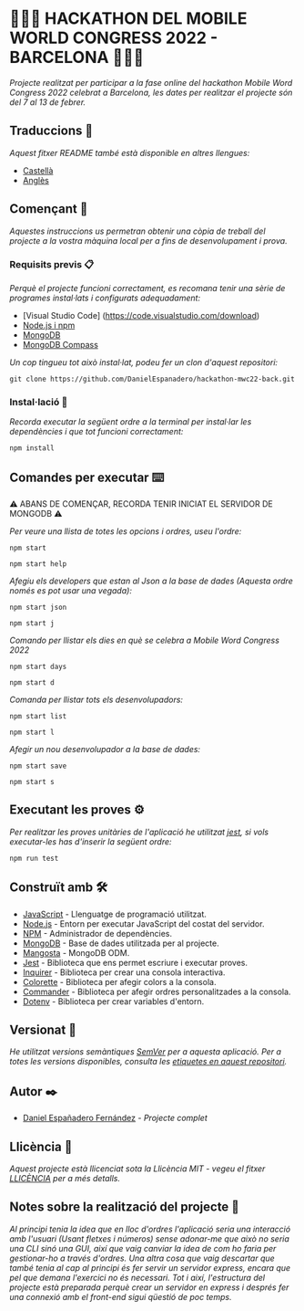 # 🧑🏻‍💻 HACKATHON DEL MOBILE WORLD CONGRESS 2022 - BARCELONA 🧑🏻‍💻

_Projecte realitzat per participar a la fase online del hackathon Mobile Word Congress 2022 celebrat a Barcelona, ​​les dates per realitzar el projecte són del 7 al 13 de febrer._

## Traduccions 💬
_Aquest fitxer README també està disponible en altres llengues:_
- [Castellà](https://github.com/DanielEspanadero/hackathon-mwc22-back/blob/develop/docs/README-es.md)
- [Anglès](https://github.com/DanielEspanadero/hackathon-mwc22-back/blob/develop/README.md)

## Començant 🚀
_Aquestes instruccions us permetran obtenir una còpia de treball del projecte a la vostra màquina local per a fins de desenvolupament i prova._

### Requisits previs 📋
_Perquè el projecte funcioni correctament, es recomana tenir una sèrie de programes instal·lats i configurats adequadament:_
- [Visual Studio Code] (https://code.visualstudio.com/download)
- [Node.js i npm](https://nodejs.org/es/)
- [MongoDB](https://docs.mongodb.com/manual/installation/)
- [MongoDB Compass](https://www.mongodb.com/products/compass)

_Un cop tingueu tot això instal·lat, podeu fer un clon d'aquest repositori:_
```
git clone https://github.com/DanielEspanadero/hackathon-mwc22-back.git
```

### Instal·lació 🔧
_Recorda executar la següent ordre a la terminal per instal·lar les dependències i que tot funcioni correctament:_
````
npm install
````

## Comandes per executar ⌨️

⚠️ ABANS DE COMENÇAR, RECORDA TENIR INICIAT EL SERVIDOR DE MONGODB ⚠️

_Per veure una llista de totes les opcions i ordres, useu l'ordre:_
````
npm start
````
````
npm start help
````
_Afegiu els developers que estan al Json a la base de dades (Aquesta ordre només es pot usar una vegada):_
````
npm start json
````
````
npm start j
````
_Comando per llistar els dies en què se celebra a Mobile Word Congress 2022_
````
npm start days
````
````
npm start d
````
_Comanda per llistar tots els desenvolupadors:_
````
npm start list
````
````
npm start l
````
_Afegir un nou desenvolupador a la base de dades:_
````
npm start save
````
````
npm start s
````

## Executant les proves ⚙️
_Per realitzar les proves unitàries de l'aplicació he utilitzat [jest](https://github.com/facebook/jest), si vols executar-les has d'inserir la següent ordre:_
````
npm run test
````

## Construït amb 🛠️
* [JavaScript](https://developer.mozilla.org/es/docs/Web/JavaScript) - Llenguatge de programació utilitzat.
* [Node.js](https://nodejs.org/es/docs/) - Entorn per executar JavaScript del costat del servidor.
* [NPM](https://www.npmjs.com/) - Administrador de dependències.
* [MongoDB](https://docs.mongodb.com/) - Base de dades utilitzada per al projecte.
* [Mangosta](https://mongoosejs.com/docs/guide.html) - MongoDB ODM.
* [Jest](https://jestjs.io/docs/getting-started) - Biblioteca que ens permet escriure i executar proves.
* [Inquirer](https://github.com/SBoudrias/Inquirer.js) - Biblioteca per crear una consola interactiva.
* [Colorette](https://github.com/jorgebucaran/colorette) - Biblioteca per afegir colors a la consola.
* [Commander](https://www.npmjs.com/package/commander) - Biblioteca per afegir ordres personalitzades a la consola.
* [Dotenv](https://www.npmjs.com/package/dotenv) - Biblioteca per crear variables d'entorn.

## Versionat 📌
_He utilitzat versions semàntiques [SemVer](http://semver.org/) per a aquesta aplicació. Per a totes les versions disponibles, consulta les [etiquetes en aquest repositori](https://github.com/DanielEspanadero/hackathon-mwc22-back/tags)._

## Autor ✒️
* [Daniel Españadero Fernández](https://github.com/DanielEspanadero) - *Projecte complet*

## Llicència 📄
_Aquest projecte està llicenciat sota la Llicència MIT - vegeu el fitxer [LLICÈNCIA](https://github.com/DanielEspanadero/hackathon-mwc22-back/blob/develop/LICENSE) per a més detalls._


## Notes sobre la realització del projecte 📝

_Al principi tenia la idea que en lloc d'ordres l'aplicació seria una interacció amb l'usuari (Usant fletxes i números) sense adonar-me que això no seria una CLI sinó una GUI, així que vaig canviar la idea de com ho faria per gestionar-ho a través d'ordres. Una altra cosa que vaig descartar que també tenia al cap al principi és fer servir un servidor express, encara que pel que demana l'exercici no és necessari. Tot i així, l'estructura del projecte està preparada perquè crear un servidor en express i després fer una connexió amb el front-end sigui qüestió de poc temps._